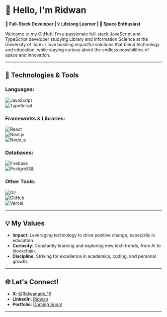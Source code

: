 # 👋 Hello, I'm **Ridwan**  

**🚀 Full-Stack Developer | 💡 Lifelong Learner | 🌌 Space Enthusiast**  

Welcome to my GitHub! I’m a passionate full-stack JavaScript and TypeScript developer studying Library and Information Science at the University of Ilorin. I love building impactful solutions that blend technology and education, while staying curious about the endless possibilities of space and innovation.  

---

## 🔧 Technologies & Tools  

### Languages:  
![JavaScript](https://img.shields.io/badge/JavaScript-F7DF1E?style=flat-square&logo=javascript&logoColor=black)  
![TypeScript](https://img.shields.io/badge/TypeScript-007ACC?style=flat-square&logo=typescript&logoColor=white)  

### Frameworks & Libraries:  
![React](https://img.shields.io/badge/React-61DAFB?style=flat-square&logo=react&logoColor=black)  
![Next.js](https://img.shields.io/badge/Next.js-000000?style=flat-square&logo=next.js&logoColor=white)  
![Node.js](https://img.shields.io/badge/Node.js-339933?style=flat-square&logo=node.js&logoColor=white)  

### Databases:  
![Firebase](https://img.shields.io/badge/Firebase-FFCA28?style=flat-square&logo=firebase&logoColor=black)  
![PostgreSQL](https://img.shields.io/badge/PostgreSQL-336791?style=flat-square&logo=postgresql&logoColor=white)  

### Other Tools:  
![Git](https://img.shields.io/badge/Git-F05032?style=flat-square&logo=git&logoColor=white)  
![GitHub](https://img.shields.io/badge/GitHub-181717?style=flat-square&logo=github&logoColor=white)  
![Vercel](https://img.shields.io/badge/Vercel-000000?style=flat-square&logo=vercel&logoColor=white)  

---

## 💡 My Values  
- **Impact**: Leveraging technology to drive positive change, especially in education.  
- **Curiosity**: Constantly learning and exploring new tech trends, from AI to blockchain.  
- **Discipline**: Striving for excellence in academics, coding, and personal growth.  

---

## 🌐 Let's Connect!  
- **X**: [@Ridwanade_16](https://x.com/Ridwanade_16)  
- **LinkedIn**: [Ridwan]([https://www.linkedin.com/in/yourprofilelink](https://www.linkedin.com/in/ridwan-oyeniyi-1245b1286/))  
- **Portfolio**: [Coming Soon!](#)

---

